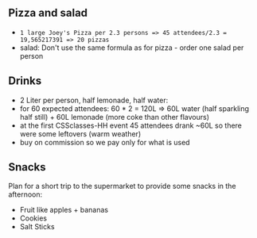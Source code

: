 ## Pizza and salad

* `1 large Joey's Pizza per 2.3 persons => 45 attendees/2.3 = 19,565217391 => 20 pizzas`
* salad: Don't use the same formula as for pizza - order one salad per person

## Drinks

* 2 Liter per person, half lemonade, half water:
* for 60 expected attendees: 60 * 2 = 120L => 60L water (half sparkling half still) + 60L lemonade (more coke than other flavours)
* at the first CSSclasses-HH event 45 attendees drank ~60L so there were some leftovers (warm weather)
* buy on commission so we pay only for what is used

## Snacks

Plan for a short trip to the supermarket to provide some snacks in the afternoon:

* Fruit like apples + bananas
* Cookies
* Salt Sticks
